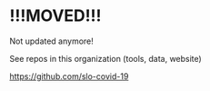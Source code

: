 # !!!MOVED!!!

Not updated anymore!

See repos in this organization (tools, data, website)

https://github.com/slo-covid-19
